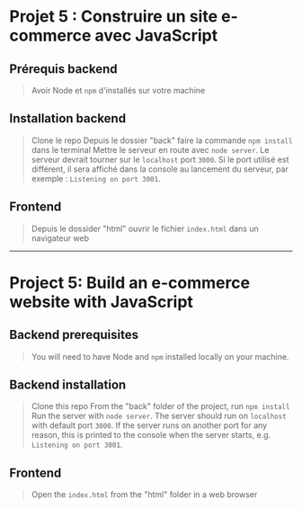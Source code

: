 # Projet 5 : Construire un site e-commerce avec JavaScript

## Prérequis backend

> Avoir Node et `npm` d'installés sur votre machine

## Installation backend

> Clone le repo
> Depuis le dossier "back" faire la commande `npm install` dans le terminal
> Mettre le serveur en route avec `node server`. Le serveur devrait tourner sur le `localhost` port `3000`. Si le port utilisé est différent, il sera affiché dans la console au lancement du serveur, par exemple : `Listening on port 3001`.

## Frontend

> Depuis le dossider "html" ouvrir le fichier `index.html` dans un navigateur web

___

# Project 5: Build an e-commerce website with JavaScript

## Backend prerequisites 

> You will need to have Node and `npm` installed locally on your machine.

## Backend installation

> Clone this repo
> From the "back" folder of the project, run `npm install`
> Run the server with `node server`. The server should run on `localhost` with default port `3000`. If the
server runs on another port for any reason, this is printed to the
console when the server starts, e.g. `Listening on port 3001`.

## Frontend

> Open the `index.html` from the "html" folder in a web browser
